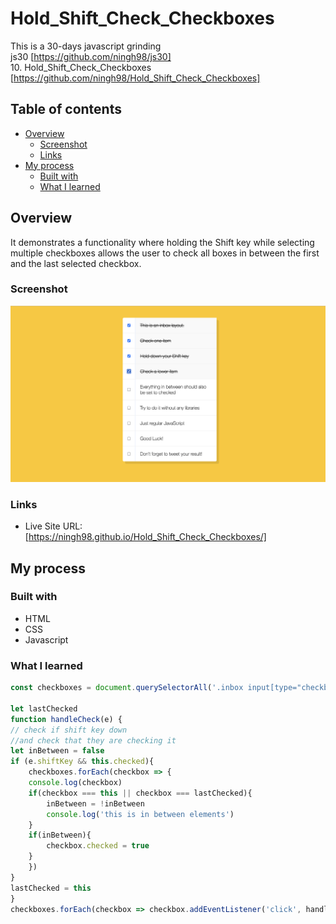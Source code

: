 # Hold_Shift_Check_Checkboxes

This is a 30-days javascript grinding  
js30 [https://github.com/ningh98/js30]  
10. Hold_Shift_Check_Checkboxes [https://github.com/ningh98/Hold_Shift_Check_Checkboxes]

## Table of contents

- [Overview](#overview)
  - [Screenshot](#screenshot)
  - [Links](#links)
- [My process](#my-process)
  - [Built with](#built-with)
  - [What I learned](#what-i-learned)



## Overview

It demonstrates a functionality where holding the Shift key while selecting multiple checkboxes allows the user to check all boxes in between the first and the last selected checkbox.

### Screenshot

![](./screenshot.png)


### Links

- Live Site URL: [https://ningh98.github.io/Hold_Shift_Check_Checkboxes/]

## My process

### Built with

- HTML
- CSS
- Javascript



### What I learned



```js
const checkboxes = document.querySelectorAll('.inbox input[type="checkbox"]')

let lastChecked
function handleCheck(e) {
// check if shift key down
//and check that they are checking it
let inBetween = false
if (e.shiftKey && this.checked){
    checkboxes.forEach(checkbox => {
    console.log(checkbox)
    if(checkbox === this || checkbox === lastChecked){
        inBetween = !inBetween
        console.log('this is in between elements')
    }
    if(inBetween){
        checkbox.checked = true
    }
    })
}
lastChecked = this
}
checkboxes.forEach(checkbox => checkbox.addEventListener('click', handleCheck))
```


